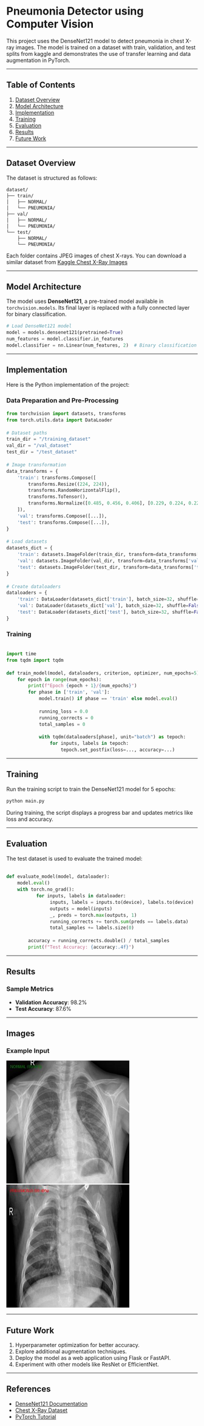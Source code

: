 # Pneumonia Detector using Computer Vision 

This project uses the DenseNet121 model to detect pneumonia in chest X-ray images. The model is trained on a dataset with train, validation, and test splits from kaggle and demonstrates the use of transfer learning and data augmentation in PyTorch.

---

## Table of Contents
1. [Dataset Overview](#dataset-overview)
2. [Model Architecture](#model-architecture)
3. [Implementation](#implementation)
4. [Training](#training)
5. [Evaluation](#evaluation)
6. [Results](#results)
7. [Future Work](#future-work)

---

## Dataset Overview
The dataset is structured as follows:
```
dataset/
├── train/
│   ├── NORMAL/
│   └── PNEUMONIA/
├── val/
│   ├── NORMAL/
│   └── PNEUMONIA/
└── test/
    ├── NORMAL/
    └── PNEUMONIA/
```
Each folder contains JPEG images of chest X-rays. 
You can download a similar dataset from [Kaggle Chest X-Ray Images](https://www.kaggle.com/datasets/paultimothymooney/chest-xray-pneumonia/data)

---

## Model Architecture

The model uses **DenseNet121**, a pre-trained model available in `torchvision.models`. Its final layer is replaced with a fully connected layer for binary classification.

```python
# Load DenseNet121 model
model = models.densenet121(pretrained=True)
num_features = model.classifier.in_features
model.classifier = nn.Linear(num_features, 2)  # Binary classification (NORMAL vs PNEUMONIA)
```

---

## Implementation

Here is the Python implementation of the project:

### Data Preparation and Pre-Processing

```python
from torchvision import datasets, transforms
from torch.utils.data import DataLoader

# Dataset paths
train_dir = "/training_dataset"
val_dir = "/val_dataset"
test_dir = "/test_dataset"

# Image transformation
data_transforms = {
    'train': transforms.Compose([
        transforms.Resize((224, 224)),
        transforms.RandomHorizontalFlip(),
        transforms.ToTensor(),
        transforms.Normalize([0.485, 0.456, 0.406], [0.229, 0.224, 0.225])
    ]),
    'val': transforms.Compose([...]),  
    'test': transforms.Compose([...]), 
}

# Load datasets
datasets_dict = {
    'train': datasets.ImageFolder(train_dir, transform=data_transforms['train']),
    'val': datasets.ImageFolder(val_dir, transform=data_transforms['val']),
    'test': datasets.ImageFolder(test_dir, transform=data_transforms['test']),
}

# Create dataloaders
dataloaders = {
    'train': DataLoader(datasets_dict['train'], batch_size=32, shuffle=True),
    'val': DataLoader(datasets_dict['val'], batch_size=32, shuffle=False),
    'test': DataLoader(datasets_dict['test'], batch_size=32, shuffle=False),
}
```

### Training

```python

import time
from tqdm import tqdm

def train_model(model, dataloaders, criterion, optimizer, num_epochs=5):
    for epoch in range(num_epochs):
        print(f"Epoch {epoch + 1}/{num_epochs}")
        for phase in ['train', 'val']:
            model.train() if phase == 'train' else model.eval()

            running_loss = 0.0
            running_corrects = 0
            total_samples = 0

            with tqdm(dataloaders[phase], unit="batch") as tepoch:
                for inputs, labels in tepoch:
                    tepoch.set_postfix(loss=..., accuracy=...)
```

---

## Training

Run the training script to train the DenseNet121 model for 5 epochs:
```bash
python main.py
```

During training, the script displays a progress bar and updates metrics like loss and accuracy.

---

## Evaluation

The test dataset is used to evaluate the trained model:

```python

def evaluate_model(model, dataloader):
    model.eval()
    with torch.no_grad():
           for inputs, labels in dataloader:
                inputs, labels = inputs.to(device), labels.to(device)
                outputs = model(inputs)
                _, preds = torch.max(outputs, 1)
                running_corrects += torch.sum(preds == labels.data)
                total_samples += labels.size(0)

        accuracy = running_corrects.double() / total_samples
        print(f"Test Accuracy: {accuracy:.4f}")
```

---

## Results

### Sample Metrics
- **Validation Accuracy**: 98.2%
- **Test Accuracy**: 87.6%
---

## Images

### Example Input

![NORMAL2-IM-0362-0001.jpeg](https://github.com/agneya-1402/Pneumonia_Detector/blob/main/test_results/IM-0010-0001.jpeg)
![NORMAL2-IM-0012-0001.jpeg](https://github.com/agneya-1402/Pneumonia_Detector/blob/main/test_results/NORMAL2-IM-0315-0001.jpeg)

---

## Future Work

1. Hyperparameter optimization for better accuracy.
2. Explore additional augmentation techniques.
3. Deploy the model as a web application using Flask or FastAPI.
4. Experiment with other models like ResNet or EfficientNet.

---

## References

- [DenseNet121 Documentation](https://pytorch.org/vision/stable/models.html)
- [Chest X-Ray Dataset](https://www.kaggle.com/datasets)
- [PyTorch Tutorial](https://pytorch.org/tutorials/)
